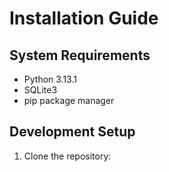 
# Installation Guide

## System Requirements
- Python 3.13.1
- SQLite3
- pip package manager

## Development Setup

1. Clone the repository:
